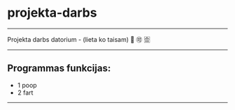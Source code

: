 # projekta-darbs

---

Projekta darbs datorium - (lieta ko taisam) 🐠 🉑 :u5408:

---
## Programmas funkcijas:
-  1 poop
-  2 fart
---
